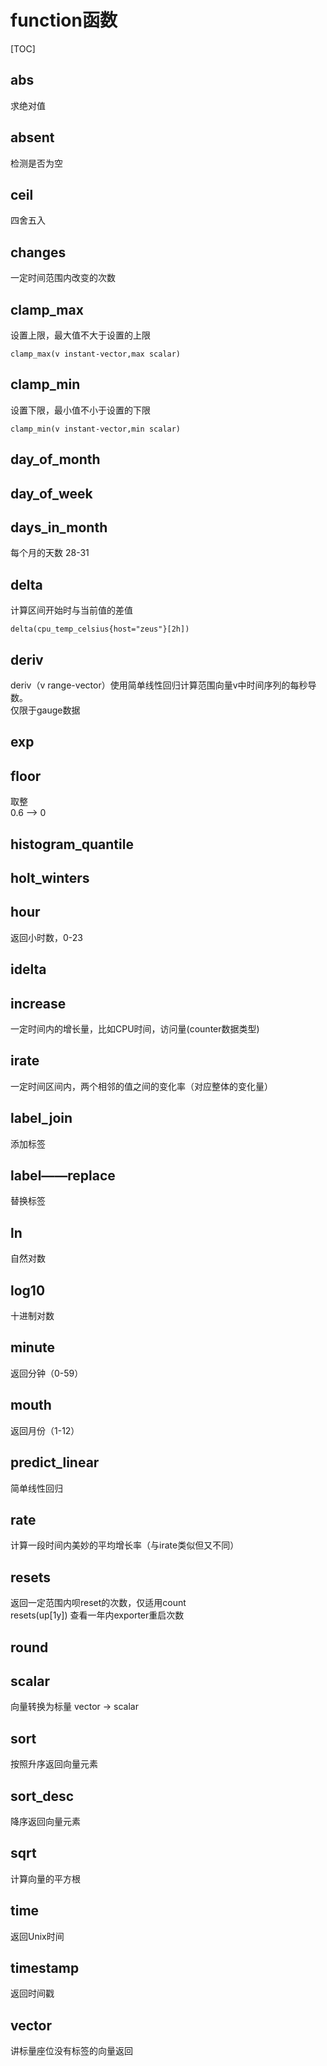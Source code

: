 # function函数

[TOC]
## abs
求绝对值
## absent
检测是否为空
## ceil
四舍五入
## changes
一定时间范围内改变的次数
## clamp_max
设置上限，最大值不大于设置的上限
```shell
clamp_max(v instant-vector,max scalar)
```
## clamp_min
设置下限，最小值不小于设置的下限
```shell
clamp_min(v instant-vector,min scalar)
```
## day_of_month
## day_of_week
## days_in_month
每个月的天数  28-31
## delta
计算区间开始时与当前值的差值
```shell
delta(cpu_temp_celsius{host="zeus"}[2h])
```
## deriv
deriv（v range-vector）使用简单线性回归计算范围向量v中时间序列的每秒导数。  
仅限于gauge数据
## exp
## floor
取整  
0.6 --> 0   
## histogram_quantile
## holt_winters
## hour
返回小时数，0-23
## idelta
## increase
一定时间内的增长量，比如CPU时间，访问量(counter数据类型)
## irate
一定时间区间内，两个相邻的值之间的变化率（对应整体的变化量）
## label_join
添加标签
## label——replace
替换标签
## ln
自然对数
## log10
十进制对数
## minute
返回分钟（0-59）
## mouth
返回月份（1-12） 
## predict_linear
简单线性回归
## rate
计算一段时间内美妙的平均增长率（与irate类似但又不同）
## resets
返回一定范围内呗reset的次数，仅适用count  
resets(up[1y])  查看一年内exporter重启次数
## round
## scalar
向量转换为标量  vector -> scalar  
## sort
按照升序返回向量元素
## sort_desc
降序返回向量元素
## sqrt
计算向量的平方根
## time
返回Unix时间
## timestamp
返回时间戳
## vector
讲标量座位没有标签的向量返回